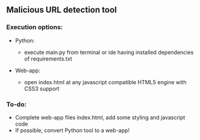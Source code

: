 ## Malicious URL detection tool

### Execution options:

- Python:
  - execute main.py from terminal or ide having installed dependencies of requirements.txt
  
- Web-app:
  - open index.html at any javascript compatible HTML5 engine with CSS3 support
  
### To-do:

- Complete web-app files index.html, add some styling and javascript code
- If possible, convert Python tool to a web-app!

